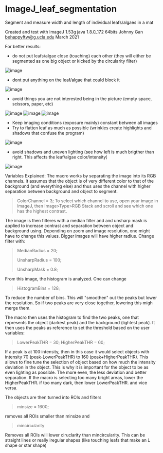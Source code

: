 # ImageJ_leaf_segmentation
Segment and measure width and length of individual leafs/algaes in a mat


Created and test with ImageJ 1.53g java 1.8.0_172 64bits
Johnny Gan behappyftw@g.ucla.edu March 2021

For better results:
- do not put leafs/algae close (touching) each other (they will either be segmented as one big object or kicked by the circularity filter)

![image](https://user-images.githubusercontent.com/74852180/112717062-63348100-8ea7-11eb-926d-2aa8104be86c.png)

- dont put anything on the leaf/algae that could block it

![image](https://user-images.githubusercontent.com/74852180/112717069-76475100-8ea7-11eb-9b27-6037277473d8.png)

- avoid things you are not interested being in the picture (empty space, scissors, paper, etc)

![image](https://user-images.githubusercontent.com/74852180/112717020-21a3d600-8ea7-11eb-9c18-a4cb12d8e129.png)
![image](https://user-images.githubusercontent.com/74852180/112717029-2bc5d480-8ea7-11eb-901f-cf0f116be97a.png)
![image](https://user-images.githubusercontent.com/74852180/112717035-2f595b80-8ea7-11eb-9428-2f64767969aa.png)

- Keep imaging conditions (exposure mainly) constant between all images
- Try to flatten leaf as much as possible (wrinkles create highlights and shadows that confuse the program)

![image](https://user-images.githubusercontent.com/74852180/112717048-426c2b80-8ea7-11eb-8b41-62cdf1cfda93.png)

- avoid shadows and uneven lighting (see how left is much brigther than right. This affects the leaf/algae color/intensity)

![image](https://user-images.githubusercontent.com/74852180/112716990-033dda80-8ea7-11eb-9c28-bf604e6d4294.png)


Variables Explained:
The macro works by separating the image into its RGB channels. It assumes that the object is of very different color to that of the background (and everything else) and thus uses the channel with higher separation between background and object to segment. 

>ColorChannel = 3;
To select which channel to use, open your image in ImageJ, then Image>Type>RGB Stack and scroll and see which one has the highest contrast.

The image is then filteres with a median filter and and unsharp mask is applied to increase contrast and separation between object and background using.
Depending on zoom and image resolution, one might have to change this values. Bigger images will have higher radius. 
Change filter with:
>MedianRadius = 20; 
>
>UnsharpRadius = 100; 
>
>UnsharpMask = 0.8; 


From this image, the histogram is analyzed. One can change 
>HistogramBins = 128;

To reduce the number of bins. This will "smoothen" out the peaks but lower the resolution. So if two peaks are very close together, lowering this migh merge them.

The macro then uses the histogram to find the two peaks, one that represents the object (darkest peak) and the background (lightest peak). It then uses the peaks as reference to set the threshold based on the user variables:
>LowerPeakTHR = 30; 
>HigherPeakTHR = 60; 

If a peak is at 100 intensity, then in this case it would select objects with intensity 70 (peak-LowerPeakTHR) to 160 (peak+HigherPeakTHR). This allows to fine tune the selection of object based on how much the intensity deviation in the object. This is why it is important for the object to be as even lighting as possible. The more even, the less deviation and better separation. If the macro is selecting too many bright areas, lower the HigherPeakTHR. if too many dark, then lower LowerPeakTHR. and vice versa.

The objects are then turned into ROIs and filters
>minsize = 1600;

removes all ROIs smaller than minsize and 
>mincircularity

Removes all ROIs will lower ciruclarity than mincircularity. This can be straight lines or really iregular shapes (like touching leafs that make an L shape or star shape)



